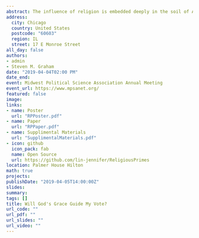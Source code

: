 ```yaml
---
abstract: The influence of religion is embedded deeply in the soil of American political culture. The majority of Americans go to church and affiliate with some type of faith throughout their lives. Recently, there is also a rise in the use of churches as polling locations. While the intention is not to mix the notions of church and state, this raises the question of potential influences of religion on political behavior. In this research project, I aim to understand if priming of religion, as exemplified by voting in a church, would lead to more conservative voting behaviors. Through a survey design with 304 participants recruited through Amazon Mechanical Turk, this research primes participants to think about religion and asks them to rate their agreement with a vignette that presents an argument on abortion. The results suggest that the argument was more impactful in swaying people’s decisions, and not the religious prime itself. A possible reason for this is the saliency of the prime. As the prime was not as salient as voting in a church, this may not create the effect that the study aimed to test. For further research, it is useful to make more salient primes as a way to test the interaction of religion and conservative political behavior.
address:
  city: Chicago
  country: United States
  postcode: "60603"
  region: IL
  street: 17 E Monroe Street
all_day: false
authors:
- admin
- Steven M. Graham
date: "2019-04-04T02:00 PM"
date_end: 
event: Midwest Political Science Association Annual Meeting
event_url: https://www.mpsanet.org/
featured: false
image:
links:
- name: Poster
  url: "RPPoster.pdf"
- name: Paper
  url: "RPPaper.pdf"
- name: Supplimental Materials
  url: "SupplimentalMaterials.pdf"
- icon: github
  icon_pack: fab
  name: Open Source
  url: https://github.com/lin-jennifer/ReligiousPrimes
location: Palmer House Hilton
math: true
projects:
publishDate: "2019-04-05T14:00:00Z"
slides: 
summary: 
tags: []
title: Will God's Grace Guide My Vote?
url_code: ""
url_pdf: ""
url_slides: ""
url_video: ""
---
```


